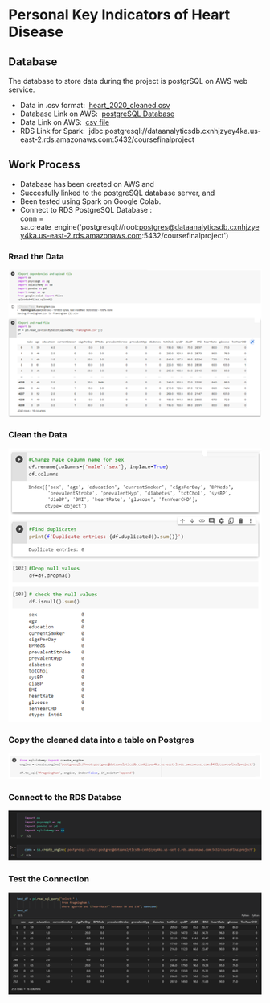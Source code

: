 # Personal Key Indicators of Heart Disease


## Database

The database to store data during the project is postgrSQL on AWS web service.

- Data in .csv format:&nbsp; [heart_2020_cleaned.csv](heart_2020_cleaned.csv)
- Database Link on AWS:&nbsp; [postgreSQL Database](dataanalyticsdb.cxnhjzyey4ka.us-east-2.rds.amazonaws.com) 
- Data Link on AWS:&nbsp; [csv file](https://classprojectdata.s3.amazonaws.com/framingham.csv)
- RDS Link for Spark:&nbsp;  jdbc:postgresql://dataanalyticsdb.cxnhjzyey4ka.us-east-2.rds.amazonaws.com:5432/coursefinalproject


## Work Process

- Database has been created on AWS and 
- Succesfully linked to the postgreSQL database server, and 
- Been tested using Spark on Google Colab.
- Connect to RDS PostgreSQL Database : <br/> conn = sa.create_engine('postgresql://root:postgres@dataanalyticsdb.cxnhjzyey4ka.us-east-2.rds.amazonaws.com:5432/coursefinalproject')

### Read the Data

![readData.png](Images/readData.png)

### Clean the Data

![cleanData.png](Images/cleanData.png)


### Copy the cleaned data into a table on Postgres

![copytoPostgres.png](Images/copytoPostgres.png)


### Connect to the RDS Databse

![rdsConnect.png](Images/rdsConnect.png)

### Test the Connection

![testConnection.png](Images/testConnection.png)


